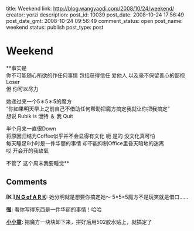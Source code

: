 title: Weekend
link: http://blog.wangyaodi.com/2008/10/24/weekend/
creator: yorzi
description: 
post_id: 10039
post_date: 2008-10-24 17:56:49
post_date_gmt: 2008-10-24 09:56:49
comment_status: open
post_name: weekend
status: publish
post_type: post

# Weekend

**事实是  
你不可能随心所欲的作任何事情 包括获得信任 爱他人 以及毫不保留善心的鄙视Loser  
但 你可以尽力  
  
她递过来一个5＊5＊5的魔方  
“你如果明天早上之前自己不借助任何帮助把魔方搞定我就让你把我搞定”  
想说 Rubik is 泄特 ＆ 我 Quit  
  
半个月来一直很Down  
将原因归结为Coffee似乎并不会显得有文化 呃 是的 没文化真可怕  
每天睡足8小时是一件华丽的事情 却不能抑制Office里昏天暗地的迷离  
哎 开会开的我缺氧  
  
不管了 这个周末我要睡觉**

## Comments

**[K ][ N G of A R K](#110 "2008-10-27 10:23:15"):** 她分明就是想要你搞定她～ 5×5×5魔方不是玩笑就是借口……

**[强](#111 "2008-10-27 10:58:34"):** 看你写得东西是一件华丽的事情！哈哈

**[小小童](#112 "2008-10-27 11:48:58"):** 把魔方一块块卸下来，拼好后用502胶水贴上，就搞定了

